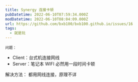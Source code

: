 ```yaml
---
title: Synergy 连接卡顿
pubDatetime: 2022-06-10T07:59:34.000Z
modDatetime: 2022-06-10T08:04:09.000Z
url: https://github.com/bxb100/bxb100.github.io/issues/16
tags:
  - 就是玩
---
```


    问题：

- Client：台式机连接网线
- Server：笔记本 WIFI
  必然用一段时间卡顿

解决方法：
都用网线连接，原理不详
